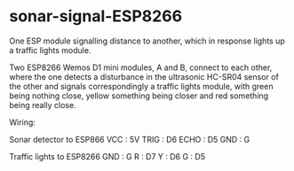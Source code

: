# sonar-signal-ESP8266
One ESP module signalling distance to another, which in response lights up a traffic lights module.

Two ESP8266 Wemos D1 mini modules, A and B, connect to each other, where the one detects a disturbance in the ultrasonic  HC-SR04 sensor of the other and signals correspondingly a traffic lights module, with green being nothing close, yellow something being closer and red something being really close.

Wiring:

Sonar detector to ESP866
VCC : 5V
TRIG : D6
ECHO : D5
GND : G

Traffic lights to ESP8266
GND : G
R : D7
Y : D6
G : D5
